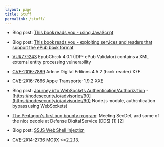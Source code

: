 ```yaml
---
layout: page
title: Stuff 
permalink: /stuff/
---
```


* Blog post: [This book reads you - using JavaScript](/ibooks/epub/2017/03/27/This-book-reads-you-using-JavaScript.html)

* Blog post: [This book reads you - exploiting services and readers that support the ePub book format](/epub/2017/01/25/This-book-reads-you.html)

* [VU#779243](https://www.kb.cert.org/vuls/id/779243) EpubCheck 4.0.1 (IDPF ePub Validator) contains a XML external entity processing vulnerability 

* [CVE-2016-7889](https://helpx.adobe.com/security/products/Digital-Editions/apsb16-45.html) Adobe Digital Editions 4.5.2 (book reader) XXE.

* [CVE-2016-7666](https://support.apple.com/en-us/HT207432) Apple Transporter 1.9.2 XXE

* Blog post: [Journey into WebSockets Authentication/Authorization](https://stratumsecurity.ghost.io/2016/06/13/websockets-auth/) -  
[https://nodesecurity.io/advisories/90](https://nodesecurity.io/advisories/90) Node.js module, authentication bypass using WebSockets)

* [The Pentagon's first bug bounty program](https://medium.com/@SecDef/the-pentagons-first-bug-bounty-exceeded-all-expectations-a5a44faa4d81): Meeting SecDef, and some of the nice people at Defense Digital Service (DDS)
[[1](/assets/dds.png)] [[2](/assets/craigarendt.jpg)]

* Blog post: [SSJS Web Shell Injection](/node/2015/01/31/SSJS-webshell-injection.html)

* [CVE-2014-2736](https://web.nvd.nist.gov/view/vuln/detail?vulnId=CVE-2014-2736) MODX <=2.2.13.